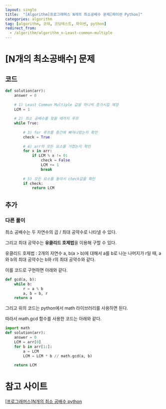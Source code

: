 ```yaml
---
layout: single
title:  "[Algorithm]프로그래머스 N개의 최소공배수 문제[파이썬 Python]"
categories: algorithm
tag: [algorithm, 코테, 코딩테스트, 파이썬, python]
redirect_from:
  - /algorithm/algorithm_n-Least-common-multiple
---
```


# [N개의 최소공배수] 문제
## 코드
```python
def solution(arr):
    answer = 0
    
    # 1) Least Common Multiple 값을 하나씩 증가시킬 예정
    LCM = 1
    
    # 2) 최소 공배수를 찾을 때까지 루프
    while True:
        
        # 3) for 루프를 중간에 빠져나왔는지 확인
        check = True
        
        # 4) arr의 모든 요소를 거쳤는지 확인
        for x in arr:
            if LCM % x != 0:
                check = False
                LCM += 1
                break
                
        # 5) 모든 요소를 돌아서 check값을 확인
        if check:
            return LCM
```
## 추가

### 다른 풀이

최소 공배수는 두 자연수의 곱 / 최대 공약수로 나타낼 수 있다.

그리고 최대 공약수는 **유클리드 호제법**을 이용해 구할 수 있다.

유클리드 호제법 : 2개의 자연수 a, b(a > b)에 대해서 a를 b로 나눈 나머지가 r일 때,
a와 b의 최대 공약수는 b와 r의 최대 공약수와 같다.

이를 코드로 구현하면 아래와 같다.

```python
def gcd(a, b):
    while b:
        r = a % b
        a, b = b, r
    return a
```
그리고 위의 코드는 python에서 math 라이브러리를 사용하면 된다.

따라서 math.gcd 함수를 사용한 코드는 아래와 같다.

```python
import math
def solution(arr):
    answer = 0
    LCM = arr[0]
    for b in arr[1:]:
        a = LCM
        LCM = LCM * b // math.gcd(a, b)
        
    return LCM
```


# 참고 사이트
[[프로그래머스]N개의 최소 공배수 python](https://hye-z.tistory.com/79)  
